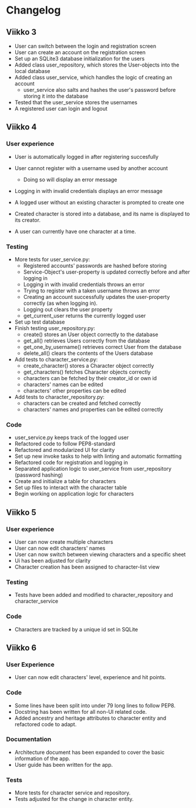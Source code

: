 # Changelog

## Viikko 3

* User can switch between the login and registration screen
* User can create an account on the registration screen
* Set up an SQLite3 database initialization for the users
* Added class user_repository, which stores the User-objects into the local database
* Added class user_service, which handles the logic of creating an account
  * user_service also salts and hashes the user's password before storing it into the database
* Tested that the user_service stores the usernames
* A registered user can login and logout

## Viikko 4

### User experience
* User is automatically logged in after registering succesfully
* User cannot register with a username used by another account
  * Doing so will display an error message
* Logging in with invalid credentials displays an error message

* A logged user without an existing character is prompted to create one
* Created character is stored into a database, and its name is displayed to its creator.
* A user can currently have one character at a time.

### Testing
* More tests for user_service.py:
  * Registered accounts' passwords are hashed before storing
  * Service-Object's user-property is updated correctly before and after logging in
  * Logging in with invalid credentials throws an error
  * Trying to register with a taken username throws an error
  * Creating an account successfully updates the user-property correctly (as when logging in).
  * Logging out clears the user property
  * get_current_user returns the currently logged user
* Set up test database
* Finish testing user_repository.py:
  * create() stores an User object correctly to the database
  * get_all() retrieves Users correctly from the database
  * get_one_by_username() retrieves correct User from the database
  * delete_all() clears the contents of the Users database
* Add tests to character_service.py:
  * create_character() stores a Character object correctly
  * get_characters() fetches Character objects correctly
  * characters can be fetched by their creator_id or own id
  * characters' names can be edited
  * characters' other properties can be edited
* Add tests to character_repository.py:
  * characters can be created and fetched correctly
  * characters' names and properties can be edited correctly

### Code
* user_service.py keeps track of the logged user
* Refactored code to follow PEP8-standard
* Refactored and modularized UI for clarity
* Set up new invoke tasks to help with linting and automatic formatting
* Refactored code for registration and logging in
* Separated application logic to user_service from user_repository (password hashing)
* Create and initialize a table for characters
* Set up files to interact with the character table
* Begin working on application logic for characters

## Viikko 5

### User experience
* User can now create multiple characters
* User can now edit characters' names
* User can now switch between viewing characters and a specific sheet
* Ui has been adjusted for clarity
* Character creation has been assigned to character-list view

### Testing
* Tests have been added and modified to character_repository and character_service

### Code
* Characters are tracked by a unique id set in SQLite

## Viikko 6

### User Experience
* User can now edit characters' level, experience and hit points.

### Code
* Some lines have been split into under 79 long lines to follow PEP8.
* Docstring has been written for all non-UI related code.
* Added ancestry and heritage attributes to character entity and refactored code to adapt.

### Documentation
* Architecture document has been expanded to cover the basic information of the app.
* User guide has been written for the app.

### Tests
* More tests for character service and repository.
* Tests adjusted for the change in character entity.
